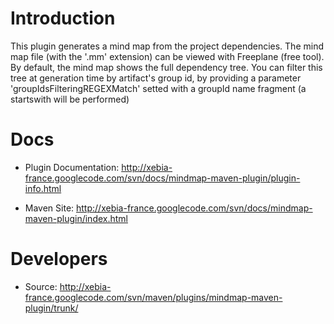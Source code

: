 # Introduction #

This plugin generates a mind map from the project dependencies. The mind map file (with the '.mm' extension) can be viewed with Freeplane (free tool). By default, the mind map shows the full dependency tree. You can filter this tree at generation time by artifact's group id, by providing a parameter 'groupIdsFilteringREGEXMatch' setted with a groupId name fragment (a startswith will be performed)

# Docs #

  * Plugin Documentation: http://xebia-france.googlecode.com/svn/docs/mindmap-maven-plugin/plugin-info.html

  * Maven Site: http://xebia-france.googlecode.com/svn/docs/mindmap-maven-plugin/index.html

# Developers #

  * Source: http://xebia-france.googlecode.com/svn/maven/plugins/mindmap-maven-plugin/trunk/